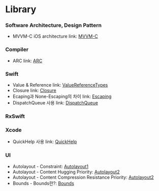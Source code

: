 # Library

### Software Architecture, Design Pattern
- MVVM-C iOS architecture link: [MVVM-C]  

[MVVM-C]: https://github.com/jaeminKim0523/Library/blob/main/MVVM-C.md "Read MVVM-C"

### Compiler
- ARC link: [ARC]  

[ARC]: https://github.com/jaeminKim0523/Library/blob/main/ARC.md "Read ARC"

### Swift
- Value & Reference link: [ValueReferenceTypes]
- Closure link: [Closure]
- Ecaping과 None-Escaping의 차이 link: [Escaping]  
- DispatchQueue 사용 link: [DispatchQueue]  

[ValueReferenceTypes]: https://github.com/jaeminKim0523/Library/blob/main/ValueReferenceTypes.md "Read ValueReferenceTypes"
[Closure]: https://github.com/jaeminKim0523/Library/blob/main/Closure.md "Read Closure"
[Escaping]: https://github.com/jaeminKim0523/Library/blob/main/Escaping.md "Read Escaping"
[DispatchQueue]: https://github.com/jaeminKim0523/Library/blob/main/DispatchQueue.md "Read DispatchQueue"

### RxSwift


### Xcode
- QuickHelp 사용 link: [QuickHelp]  

[QuickHelp]: https://github.com/jaeminKim0523/Library/blob/main/QuickHelp.md "Read QuickHelp"

### UI
- Autolayout - Constraint: [Autolayout1]  
- Autolayout - Content Hugging Priority: [Autolayout2]
- Autolayout - Content Compression Resistance Priority: [Autolayout2]
- Bounds - Bounds란?: [Bounds]

[Autolayout1]: https://github.com/jaeminKim0523/Library/blob/main/Autolayout1.md "Read Autolayout1"  
[Autolayout2]: https://github.com/jaeminKim0523/Library/blob/main/Autolayout2.md "Read Autolayout2"
[Autolayout3]: https://github.com/jaeminKim0523/Library/blob/main/Autolayout3.md "Read Autolayout3"
[Bounds]: https://github.com/jaeminKim0523/Library/blob/main/Bounds.md "Read Bounds"
